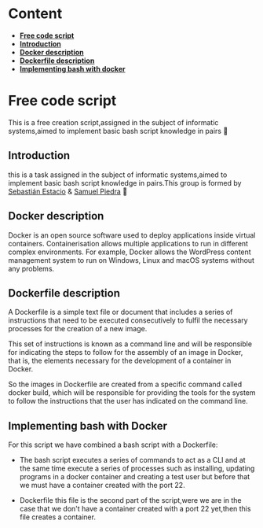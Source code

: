 # Content
-   [**Free code script**](#free-code-script)
-   [**Introduction**](#introduction)
-   [**Docker description**](#docker-description)
-   [**Dockerfile description**](#dockerfile-description)
-   [**Implementing bash with docker**](#implementing-bash-with-docker)

# Free code script

This is a free creation script,assigned in the subject of informatic systems,aimed to implement basic bash script knowledge in pairs :dizzy:

## Introduction

this is a task assigned in the subject of  informatic systems,aimed to implement basic bash script knowledge in pairs.This group is formed by [Sebastián Estacio](https://github.com/z0s3r77) & [Samuel Piedra](https://github.com/SPiedra955) :raising_hand:

## Docker description

Docker is an open source software used to deploy applications inside virtual containers. Containerisation allows multiple applications to run in different complex environments. For example, Docker allows the WordPress content management system to run on Windows, Linux and macOS systems without any problems.

## Dockerfile description

A Dockerfile is a simple text file or document that includes a series of instructions that need to be executed consecutively to fulfil the necessary processes for the creation of a new image.

This set of instructions is known as a command line and will be responsible for indicating the steps to follow for the assembly of an image in Docker, that is, the elements necessary for the development of a container in Docker.

So the images in Dockerfile are created from a specific command called docker build, which will be responsible for providing the tools for the system to follow the instructions that the user has indicated on the command line.

## Implementing bash with Docker

For this script we have combined a bash script with a Dockerfile:

* The bash script executes a series of commands to act as a CLI and at the same time execute a series of processes such as installing, updating programs in a docker       container and creating a test user but before that we must have a container created with the port 22.

* Dockerfile this file is the second part of the script,were we are in the case that we don't have a container created with a port 22 yet,then this file creates a container.
